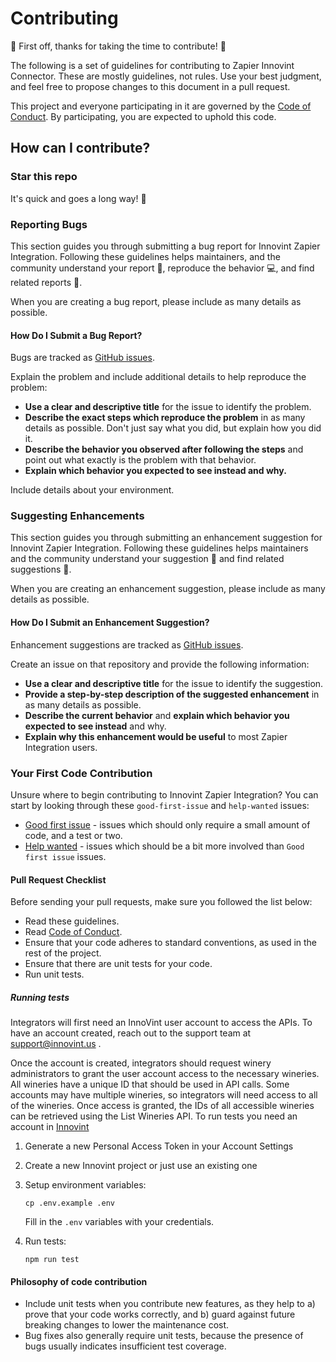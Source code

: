 # Contributing

:tada: First off, thanks for taking the time to contribute! :tada:

The following is a set of guidelines for contributing to Zapier Innovint Connector. These are mostly
guidelines, not rules. Use your best judgment, and feel free to propose changes to this document in
a pull request.

This project and everyone participating in it are governed by
the [Code of Conduct](/CODE_OF_CONDUCT.md). By participating, you are expected to uphold this code.

## How can I contribute?

### Star this repo

It's quick and goes a long way! :stars:

### Reporting Bugs

This section guides you through submitting a bug report for Innovint Zapier Integration. Following
these guidelines helps maintainers, and the community understand your report :pencil:, reproduce the
behavior :computer:, and find related reports :mag_right:.

When you are creating a bug report, please include as many details as possible.

#### How Do I Submit a Bug Report?

Bugs are tracked as [GitHub issues](https://github.com/danshome/zapier-integration/issues/).

Explain the problem and include additional details to help reproduce the problem:

- **Use a clear and descriptive title** for the issue to identify the problem.
- **Describe the exact steps which reproduce the problem** in as many details as possible. Don't
  just say what you did, but explain how you did it.
- **Describe the behavior you observed after following the steps** and point out what exactly is the
  problem with that behavior.
- **Explain which behavior you expected to see instead and why.**

Include details about your environment.

### Suggesting Enhancements

This section guides you through submitting an enhancement suggestion for Innovint Zapier
Integration. Following these guidelines helps maintainers and the community understand your
suggestion :pencil: and find related suggestions :mag_right:.

When you are creating an enhancement suggestion, please include as many details as possible.

#### How Do I Submit an Enhancement Suggestion?

Enhancement suggestions are tracked
as [GitHub issues](https://github.com/danshome/zapier-integration/issues/).

Create an issue on that repository and provide the following information:

- **Use a clear and descriptive title** for the issue to identify the suggestion.
- **Provide a step-by-step description of the suggested enhancement** in as many details as
  possible.
- **Describe the current behavior** and **explain which behavior you expected to see instead** and
  why.
- **Explain why this enhancement would be useful** to most Zapier Integration users.

### Your First Code Contribution

Unsure where to begin contributing to Innovint Zapier Integration? You can start by looking through
these `good-first-issue` and `help-wanted` issues:

- [Good first issue](https://github.com/danshome/zapier-integration/issues?q=is%3Aopen+is%3Aissue+label%3A%22good+first+issue%22) -
  issues which should only require a small amount of code, and a test or two.
- [Help wanted](https://github.com/danshomet/zapier-integration/issues?q=is%3Aopen+is%3Aissue+label%3A%22help+wanted%22) -
  issues which should be a bit more involved than `Good first issue` issues.

#### Pull Request Checklist

Before sending your pull requests, make sure you followed the list below:

- Read these guidelines.
- Read [Code of Conduct](/CODE_OF_CONDUCT.md).
- Ensure that your code adheres to standard conventions, as used in the rest of the project.
- Ensure that there are unit tests for your code.
- Run unit tests.

##### Running tests

Integrators will first need an InnoVint user account to access the APIs. To have an account created,
reach out to the support team at support@innovint.us .

Once the account is created, integrators should request winery administrators to grant the user
account access to the necessary wineries. All wineries have a unique ID that should be used in API
calls. Some accounts may have multiple wineries, so integrators will need access to all of the
wineries. Once access is granted, the IDs of all accessible wineries can be retrieved using the List
Wineries API.
To run tests you need an account in [Innovint](https://sutter.innovint.us/api/v1/docs/)

1. Generate a new Personal Access Token in your Account Settings
2. Create a new Innovint project or just use an existing one
3. Setup environment variables:

   ```console
   cp .env.example .env
   ```

   Fill in the `.env` variables with your credentials.

4. Run tests:

   ```console
   npm run test
   ```

#### Philosophy of code contribution

- Include unit tests when you contribute new features, as they help to a) prove that your code works
  correctly, and b) guard against future breaking changes to lower the maintenance cost.
- Bug fixes also generally require unit tests, because the presence of bugs usually indicates
  insufficient test coverage.
